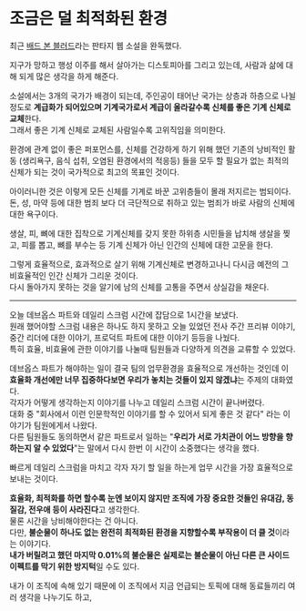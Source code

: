 # 조금은 덜 최적화된 환경

최근 [배드 본 블러드](https://series.naver.com/novel/detail.series?productNo=10311211)라는 판타지 웹 소설을 완독했다.  

지구가 망하고 행성 이주를 해서 살아가는 디스토피아를 그리고 있는데, 사람과 삶에 대해 되게 많은 생각을 하게 해준다.  
  
소설에서는 3개의 국가가 배경이 되는데, 주인공이 태어난 국가는 상층과 하층으로 나뉠정도로 **계급화가 되어있으며 기계국가로서 계급이 올라갈수록 신체를 좋은 기계 신체로 교체**한다.  
그래서 좋은 기계 신체로 교체된 사람일수록 고위직임을 의미한다.  
  
환경에 관계 없이 좋은 퍼포먼스를, 신체를 건강하게 하기 위해 했던 기존의 낭비적인 활동 (생리욕구, 음식 섭취, 오염된 환경에서의 적응등) 들을 모두 할 필요가 없는 최적의 신체가 되는 것이 국가적으로 최고의 목표인 것이다.  
    
아이러니한 것은 이렇게 모든 신체를 기계로 바꾼 고위층들이 몰래 저지르는 범되이다.  
돈, 성, 마약 등에 대한 범죄 보다 더 극단적으로 취하고 있는 범죄가 바로 사람의 신체에 대한 욕구이다.   
  
생살, 피, 뼈에 대한 집착으로 기계신체를 갖지 못한 하위층 시민들을 납치해 생살을 찢고, 피를 뽑고, 뼈를 부수는 등 기계 신체가 아닌 인간의 신체에 대한 고문을 한다.  
  
그렇게 효율적으로, 효과적으로 살기 위해 기계신체로 변경하고나니 다시금 예전의 그 비효율적인 인간 신체가 그리운 것이다.  
다시 돌아가지 못하는 것을 알기에 남의 신체를 고통을 주면서 상실감을 채운다.  

---

오늘 데브옵스 파트와 데일리 스크럼 시간에 잡담으로 1시간을 보냈다.  
원래 했어야할 스크럼 내용은 하나도 하지 못하고 오늘 있었던 전사 주간 프리뷰 이야기, 중간 리더에 대한 이야기, 프로덕트 파트에 대한 이야기 등등을 나눴다.  
특히 효율, 비효율에 관한 이야기를 나눌때 팀원들과 다양하게 의견을 교류할 수 있었다.  
  
데브옵스 파트가 해야하는 일이 결국 팀의 업무환경을 효율적으로 개선하는 것인데 이 **효율화 개선에만 너무 집중하다보면 우리가 놓치는 것들이 있지 않겠냐**는 주제의 대화였다.  
각자가 어떻게 생각하는지 이야기를 나누고 데일리 스크럼 시간이 끝나버렸다.  
대화 중 "회사에서 이런 인문학적인 이야기를 할 수 있어서 되게 좋은 것 같다" 라는 이야기가 팀원에게서 나왔다.  
다른 팀원들도 동의하면서 같은 파트로서 일하는 "**우리가 서로 가치관이 어느 방향을 향하는지 알 수 있었다**"는 말에서 다시 한번 이 시간이 소중했다는 생각을 했다.  
  
빠르게 데일리 스크럼을 마치고 각자 자기 할 일을 하는게 업무 시간을 가장 효율적으로 보내는 것이다.  

**효율화, 최적화를 하면 할수록 눈엔 보이지 않지만 조직에 가장 중요한 것들인 유대감, 동질감, 전우애 등이 사라진다**고 생각한다.  
물론 시간을 낭비해야한다는 건 아니다.  
다만, **불순물이 하나도 없는 완전히 최적화된 환경을 지향할수록 부작용이 더 클 것**이라는 이야기다.  
**내가 버릴려고 했던 마지막 0.01%의 불순물은 실제로는 불순물이 아닌 다른 큰 사이드 이펙트를 막기 위한 방지턱**일 수도 있다.  
  


내가 이 조직에 속해 있기 때문에 이 조직에서 지금 언급되는 토픽에 대해 동료들끼리 여러 생각을 나누기도 하고,  
